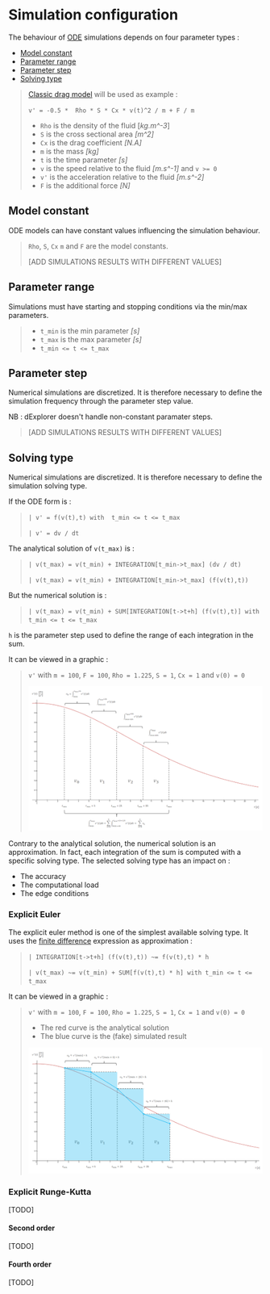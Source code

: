 # Simulation configuration

The behaviour of [ODE](Introduction.md) simulations depends on four parameter types :

- [Model constant](Simulation_Configuration.md#model-constant)
- [Parameter range](Simulation_Configuration.md#parameter-range)
- [Parameter step](Simulation_Configuration.md#parameter-step)
- [Solving type](Simulation_Configuration.md#solving-type)

> [Classic drag model](https://en.wikipedia.org/wiki/Drag_(physics)#The_drag_equation) will be used as example :
> 
> `v' = -0.5 *  Rho * S * Cx * v(t)^2 / m + F / m`
> 
> - `Rho` is the density of the fluid [*kg.m^-3*]
> - `S` is the cross sectional area *[m^2]*
> - `Cx` is the drag coefficient *[N.A]*
> - `m` is the mass *[kg]*
> - `t` is the time parameter *[s]*
> - `v` is the speed relative to the fluid *[m.s^-1]* and `v >= 0`
> - `v'` is the acceleration relative to the fluid *[m.s^-2]*
> - `F` is the additional force *[N]* 

## Model constant

ODE models can have constant values influencing the simulation behaviour.

> `Rho`, `S`, `Cx` `m` and `F` are the model constants.
>
> [ADD SIMULATIONS RESULTS WITH DIFFERENT VALUES]

## Parameter range

Simulations must have starting and stopping conditions via the min/max parameters.

> - `t_min` is the min parameter *[s]*
> - `t_max` is the max parameter *[s]*
> - `t_min <= t <= t_max`

## Parameter step

Numerical simulations are discretized. It is therefore necessary to define the simulation frequency through the parameter step value.

NB : dExplorer doesn't handle non-constant paramater steps.

> [ADD SIMULATIONS RESULTS WITH DIFFERENT VALUES]



## Solving type

Numerical simulations are discretized. It is therefore necessary to define the simulation solving type.

If the ODE form is :

> `| v' = f(v(t),t) with  t_min <= t <= t_max`
>
> `| v' = dv / dt`

The analytical solution of `v(t_max)` is :

> `| v(t_max) = v(t_min) + INTEGRATION[t_min->t_max] (dv / dt)`
>
> `| v(t_max) = v(t_min) + INTEGRATION[t_min->t_max] (f(v(t),t))`

But the numerical solution is :

> `| v(t_max) = v(t_min) + SUM[INTEGRATION[t->t+h] (f(v(t),t)] with t_min <= t <= t_max`

`h` is the parameter step used to define the range of each integration in the sum.

It can be viewed in a graphic :

> `v'` with `m = 100`, `F = 100`, `Rho = 1.225`, `S = 1`, `Cx = 1` and `v(0) = 0`
> 
> ![Integration](Images/Integration.png "Integration")

Contrary to the analytical solution, the numerical solution is an approximation. In fact, each integration of the sum is computed with a specific solving type.
The selected solving type has an impact on :
 - The accuracy
 - The computational load
 - The edge conditions

### Explicit Euler

The explicit euler method is one of the simplest available solving type. It uses the [finite difference](https://en.wikipedia.org/wiki/Finite_difference_method) expression as approximation :

> `| INTEGRATION[t->t+h] (f(v(t),t)) ~= f(v(t),t) * h`
> 
> `| v(t_max) ~= v(t_min) + SUM[f(v(t),t) * h] with t_min <= t <= t_max`

It can be viewed in a graphic :

> `v'` with `m = 100`, `F = 100`, `Rho = 1.225`, `S = 1`, `Cx = 1` and `v(0) = 0`
>
> - The red curve is the analytical solution
> - The blue curve is the (fake) simulated result
>
> ![Explicit Euler](Images/Explicit_Euler.png "Explicit Euler")

### Explicit Runge-Kutta

[TODO]

#### Second order

[TODO]

#### Fourth order

[TODO]
